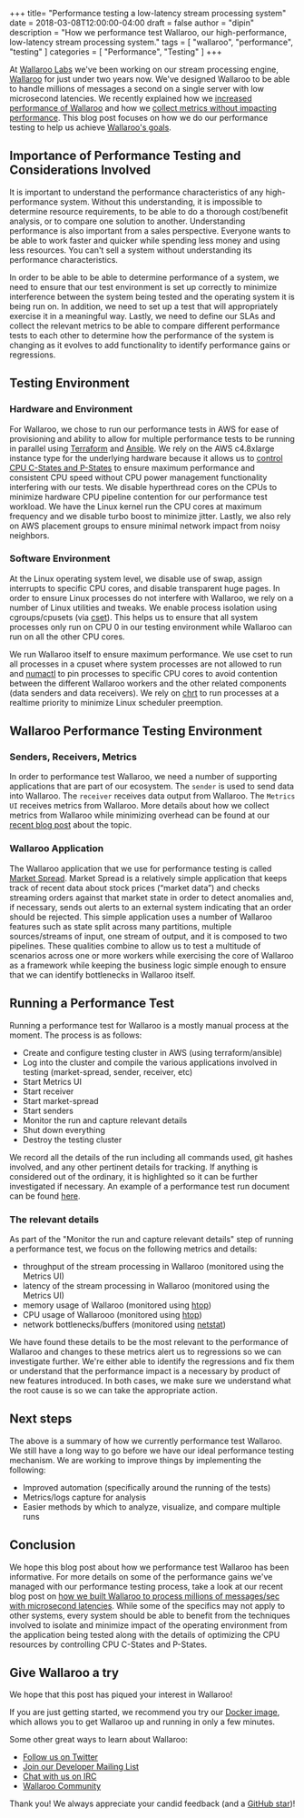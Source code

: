 +++
title= "Performance testing a low-latency stream processing system"
date = 2018-03-08T12:00:00-04:00
draft = false
author = "dipin"
description = "How we performance test Wallaroo, our high-performance, low-latency stream processing system."
tags = [
    "wallaroo",
    "performance",
    "testing"
]
categories = [
    "Performance",
    "Testing"
]
+++

At [Wallaroo Labs](http://www.wallaroolabs.com/) we've been working on our stream processing engine, [Wallaroo](https://github.com/wallaroolabs/wallaroo/tree/release) for just under two years now. We've designed Wallaroo to be able to handle millions of messages a second on a single server with low microsecond latencies. We recently explained how we [increased performance of Wallaroo](https://blog.wallaroolabs.com/2018/02/how-we-built-wallaroo-to-process-millions-of-messages/sec-with-microsecond-latencies/) and how we [collect metrics without impacting performance](https://blog.wallaroolabs.com/2018/02/building-low-overhead-metrics-collection-for-high-performance-systems/). This blog post focuses on how we do our performance testing to help us achieve [Wallaroo's goals](https://github.com/wallaroolabs/wallaroo#what-is-wallaroo).

## Importance of Performance Testing and Considerations Involved

It is important to understand the performance characteristics of any high-performance system. Without this understanding, it is impossible to determine resource requirements, to be able to do a thorough cost/benefit analysis, or to compare one solution to another. Understanding performance is also important from a sales perspective. Everyone wants to be able to work faster and quicker while spending less money and using less resources. You can't sell a system without understanding its performance characteristics.

In order to be able to be able to determine performance of a system, we need to ensure that our test environment is set up correctly to minimize interference between the system being tested and the operating system it is being run on. In addition, we need to set up a test that will appropriately exercise it in a meaningful way. Lastly, we need to define our SLAs and collect the relevant metrics to be able to compare different performance tests to each other to determine how the performance of the system is changing as it evolves to add functionality to identify performance gains or regressions.

## Testing Environment

### Hardware and Environment

For Wallaroo, we chose to run our performance tests in AWS for ease of provisioning and ability to allow for multiple performance tests to be running in parallel using [Terraform](https://www.terraform.io/) and [Ansible](https://www.ansible.com/). We rely on the AWS c4.8xlarge instance type for the underlying hardware because it allows us to [control CPU C-States and P-States](https://docs.aws.amazon.com/AWSEC2/latest/UserGuide/processor_state_control.html) to ensure maximum performance and consistent CPU speed without CPU power management functionality interfering with our tests. We disable hyperthread cores on the CPUs to minimize hardware CPU pipeline contention for our performance test workload. We have the Linux kernel run the CPU cores at maximum frequency and we disable turbo boost to minimize jitter. Lastly, we also rely on AWS placement groups to ensure minimal network impact from noisy neighbors.

### Software Environment

At the Linux operating system level, we disable use of swap, assign interrupts to specific CPU cores, and disable transparent huge pages. In order to ensure Linux processes do not interfere with Wallaroo, we rely on a number of Linux utilities and tweaks. We enable process isolation using cgroups/cpusets (via [cset](http://manpages.ubuntu.com/manpages/trusty/man1/cset.1.html)). This helps us to ensure that all system processes only run on CPU 0 in our testing environment while Wallaroo can run on all the other CPU cores.

We run Wallaroo itself to ensure maximum performance. We use cset to run all processes in a cpuset where system processes are not allowed to run and [numactl](http://man7.org/linux/man-pages/man8/numactl.8.html) to pin processes to specific CPU cores to avoid contention between the different Wallaroo workers and the other related components (data senders and data receivers). We rely on [chrt](http://man7.org/linux/man-pages/man1/chrt.1.html) to run processes at a realtime priority to minimize Linux scheduler preemption.

## Wallaroo Performance Testing Environment

### Senders, Receivers, Metrics

In order to performance test Wallaroo, we need a number of supporting applications that are part of our ecosystem. The `sender` is used to send data into Wallaroo. The `receiver` receives data output from Wallaroo. The `Metrics UI` receives metrics from Wallaroo. More details about how we collect metrics from Wallaroo while minimizing overhead can be found at our [recent blog post](https://blog.wallaroolabs.com/2018/02/building-low-overhead-metrics-collection-for-high-performance-systems/) about the topic.

### Wallaroo Application

The Wallaroo application that we use for performance testing is called [Market Spread](https://blog.wallaroolabs.com/2017/12/stateful-multi-stream-processing-in-python-with-wallaroo/#market-spread-our-two-pipeline-example-application). Market Spread is a relatively simple application that keeps track of recent data about stock prices (“market data”) and checks streaming orders against that market state in order to detect anomalies and, if necessary, sends out alerts to an external system indicating that an order should be rejected. This simple application uses a number of Wallaroo features such as state split across many partitions, multiple sources/streams of input, one stream of output, and it is composed to two pipelines. These qualities combine to allow us to test a multitude of scenarios across one or more workers while exercising the core of Wallaroo as a framework while keeping the business logic simple enough to ensure that we can identify bottlenecks in Wallaroo itself.

## Running a Performance Test

Running a performance test for Wallaroo is a mostly manual process at the moment. The process is as follows:

* Create and configure testing cluster in AWS (using terraform/ansible)
* Log into the cluster and compile the various applications involved in testing (market-spread, sender, receiver, etc)
* Start Metrics UI
* Start receiver
* Start market-spread
* Start senders
* Monitor the run and capture relevant details
* Shut down everything
* Destroy the testing cluster

We record all the details of the run including all commands used, git hashes involved, and any other pertinent details for tracking. If anything is considered out of the ordinary, it is highlighted so it can be further investigated if necessary. An example of a performance test run document can be found [here](https://docs.google.com/document/d/1PsTK3b5mCBIUJI8nJdQV5iJQk1uHPAENTI2PuagJjgY/edit).

### The relevant details

As part of the "Monitor the run and capture relevant details" step of running a performance test, we focus on the following metrics and details:

* throughput of the stream processing in Wallaroo (monitored using the Metrics UI)
* latency of the stream processing in Wallaroo (monitored using the Metrics UI)
* memory usage of Wallaroo (monitored using [htop](https://hisham.hm/htop/))
* CPU usage of Wallarooo (monitored using [htop](https://hisham.hm/htop/))
* network bottlenecks/buffers (monitored using [netstat](http://man7.org/linux/man-pages/man8/netstat.8.html))

We have found these details to be the most relevant to the performance of Wallaroo and changes to these metrics alert us to regressions so we can investigate further. We're either able to identify the regressions and fix them or understand that the performance impact is a necessary by product of new features introduced. In both cases, we make sure we understand what the root cause is so we can take the appropriate action.

## Next steps

The above is a summary of how we currently performance test Wallaroo. We still have a long way to go before we have our ideal performance testing mechanism. We are working to improve things by implementing the following:

* Improved automation (specifically around the running of the tests)
* Metrics/logs capture for analysis
* Easier methods by which to analyze, visualize, and compare multiple runs

## Conclusion

We hope this blog post about how we performance test Wallaroo has been informative. For more details on some of the performance gains we've managed with our performance testing process, take a look at our recent blog post on [how we built Wallaroo to process millions of messages/sec with microsecond latencies](https://blog.wallaroolabs.com/2018/02/how-we-built-wallaroo-to-process-millions-of-messages/sec-with-microsecond-latencies/). While some of the specifics may not apply to other systems, every system should be able to benefit from the techniques involved to isolate and minimize impact of the operating environment from the application being tested along with the details of optimizing the CPU resources by controlling CPU C-States and P-States.

## Give Wallaroo a try

We hope that this post has piqued your interest in Wallaroo!

If you are just getting started, we recommend you try our [Docker image](https://docs.wallaroolabs.com/book/getting-started/docker-setup.html), which allows you to get Wallaroo up and running in only a few minutes.

Some other great ways to learn about Wallaroo:

* [Follow us on Twitter](https://twitter.com/wallaroolabs)
* [Join our Developer Mailing List](https://groups.io/g/wallaroo)
* [Chat with us on IRC](https://webchat.freenode.net/?channels=#wallaroo)
* [Wallaroo Community](https://www.wallaroolabs.com/community)

Thank you! We always appreciate your candid feedback (and a [GitHub star](https://github.com/WallarooLabs/wallaroo))!
